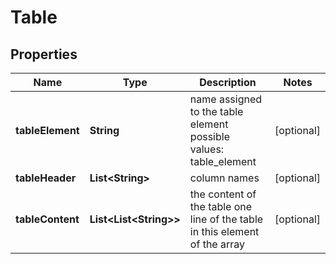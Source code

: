 

# Table


## Properties

| Name | Type | Description | Notes |
|------------ | ------------- | ------------- | -------------|
|**tableElement** | **String** | name assigned to the table element possible values: table_element |  [optional] |
|**tableHeader** | **List&lt;String&gt;** | column names |  [optional] |
|**tableContent** | **List&lt;List&lt;String&gt;&gt;** | the content of the table one line of the table in this element of the array |  [optional] |



